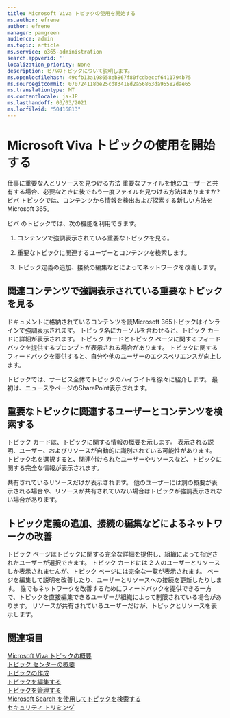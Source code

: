 ```yaml
---
title: Microsoft Viva トピックの使用を開始する
ms.author: efrene
author: efrene
manager: pamgreen
audience: admin
ms.topic: article
ms.service: o365-administration
search.appverid: ''
localization_priority: None
description: ビバのトピックについて説明します。
ms.openlocfilehash: 49cfb13a198658eb867f80fcdbeccf6411794b75
ms.sourcegitcommit: 070724118be25cd83418d2a56863da95582dae65
ms.translationtype: MT
ms.contentlocale: ja-JP
ms.lasthandoff: 03/03/2021
ms.locfileid: "50416813"
---
```

# <a name="get-started-with-microsoft-viva-topics"></a>Microsoft Viva トピックの使用を開始する

仕事に重要な人とリソースを見つける方法 重要なファイルを他のユーザーと共有する場合、必要なときに後でもう一度ファイルを見つける方法はありますか? ビバ トピックでは、コンテンツから情報を検出および探索する新しい方法をMicrosoft 365。  

ビバ のトピックでは、次の機能を利用できます。 

1. コンテンツで強調表示されている重要なトピックを見る。

2. 重要なトピックに関連するユーザーとコンテンツを検索します。

3. トピック定義の追加、接続の編集などによってネットワークを改善します。


## <a name="discover-important-topics-highlighted-in-related-content"></a>関連コンテンツで強調表示されている重要なトピックを見る 

ドキュメントに格納されているコンテンツを読Microsoft 365トピックはインラインで強調表示されます。 トピック名にカーソルを合わせると、トピック カードに詳細が表示されます。 トピック カードとトピック ページに関するフィードバックを提供するプロンプトが表示される場合があります。 トピックに関するフィードバックを提供すると、自分や他のユーザーのエクスペリエンスが向上します。 

トピックでは、サービス全体でトピックのハイライトを徐々に紹介します。 最初は、ニュースやページのSharePoint表示されます。


## <a name="find-people-and-content-connected-to-important-topics"></a>重要なトピックに関連するユーザーとコンテンツを検索する 

トピック カードは、トピックに関する情報の概要を示します。 表示される説明、ユーザー、およびリソースが自動的に識別されている可能性があります。 トピック名を選択すると、関連付けられたユーザーやリソースなど、トピックに関する完全な情報が表示されます。  

共有されているリソースだけが表示されます。 他のユーザーには別の概要が表示される場合や、リソースが共有されていない場合はトピックが強調表示されない場合があります。 



## <a name="improve-the-network-by-adding-topic-definitions-editing-connections-and-more"></a>トピック定義の追加、接続の編集などによるネットワークの改善 

トピック ページはトピックに関する完全な詳細を提供し、組織によって指定されたユーザーが選択できます。 トピック カードには 2 人のユーザーとリソースしか表示されませんが、トピック ページには完全な一覧が表示されます。 ページを編集して説明を改善したり、ユーザーとリソースへの接続を更新したりします。 誰でもネットワークを改善するためにフィードバックを提供できる一方で、トピックを直接編集できるユーザーが組織によって制限されている場合があります。 リソースが共有されているユーザーだけが、トピックとリソースを表示します。


## <a name="see-also"></a>関連項目
[Microsoft Viva トピックの概要](topic-experiences-overview.md)</br>
[トピック センターの概要](topic-center-overview.md)</br>
[トピックの作成](create-a-topic.md)</br>
[トピックを編集する](edit-a-topic.md)</br>
[トピックを管理する](manage-topics.md)</br>
[Microsoft Search を使用してトピックを検索する](search.md)</br>
[セキュリティ トリミング](topic-experiences-security-trimming.md)

